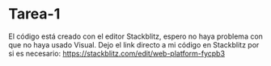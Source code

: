 # Tarea-1

El código está creado con el editor Stackblitz, espero no haya problema con que no haya usado Visual. Dejo el link directo a mi código en Stackblitz por si es necesario: https://stackblitz.com/edit/web-platform-fycpb3
